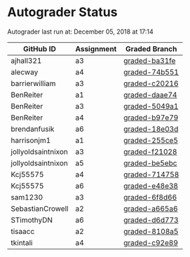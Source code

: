 # Autograder Status
Autograder last run at: December 05, 2018 at 17:14

| GitHub ID | Assignment | Graded Branch |
|-----------|------------|---------------|
| ajhall321 | a3 | [graded-ba31fe](https://github.com/Fall2018COMP401-001/a3-ajhall321/tree/graded-ba31fe) | 
| alecway | a4 | [graded-74b551](https://github.com/Fall2018COMP401-001/a4-alecway/tree/graded-74b551) | 
| barrierwilliam | a3 | [graded-c20216](https://github.com/Fall2018COMP401-001/a3-barrierwilliam/tree/graded-c20216) | 
| BenReiter | a1 | [graded-daae74](https://github.com/Fall2018COMP401-001/a1-BenReiter/tree/graded-daae74) | 
| BenReiter | a3 | [graded-5049a1](https://github.com/Fall2018COMP401-001/a3-BenReiter/tree/graded-5049a1) | 
| BenReiter | a4 | [graded-b97e79](https://github.com/Fall2018COMP401-001/a4-BenReiter/tree/graded-b97e79) | 
| brendanfusik | a6 | [graded-18e03d](https://github.com/Fall2018COMP401-001/a6-brendanfusik/tree/graded-18e03d) | 
| harrisonjm1 | a1 | [graded-255ce5](https://github.com/Fall2018COMP401-001/a1-harrisonjm1/tree/graded-255ce5) | 
| jollyoldsaintnixon | a3 | [graded-f21028](https://github.com/Fall2018COMP401-001/a3-jollyoldsaintnixon/tree/graded-f21028) | 
| jollyoldsaintnixon | a5 | [graded-be5ebc](https://github.com/Fall2018COMP401-001/a5-jollyoldsaintnixon/tree/graded-be5ebc) | 
| Kcj55575 | a4 | [graded-714758](https://github.com/Fall2018COMP401-001/a4-Kcj55575/tree/graded-714758) | 
| Kcj55575 | a6 | [graded-e48e38](https://github.com/Fall2018COMP401-001/a6-Kcj55575/tree/graded-e48e38) | 
| sam1230 | a3 | [graded-6f8d66](https://github.com/Fall2018COMP401-001/a3-sam1230/tree/graded-6f8d66) | 
| SebastianCrowell | a2 | [graded-a665a6](https://github.com/Fall2018COMP401-001/a2-SebastianCrowell/tree/graded-a665a6) | 
| STimothyDN | a6 | [graded-d6d773](https://github.com/Fall2018COMP401-001/a6-STimothyDN/tree/graded-d6d773) | 
| tisaacc | a2 | [graded-8108a5](https://github.com/Fall2018COMP401-001/a2-tisaacc/tree/graded-8108a5) | 
| tkintali | a4 | [graded-c92e89](https://github.com/Fall2018COMP401-001/a4-tkintali/tree/graded-c92e89) | 
